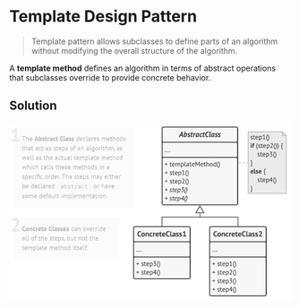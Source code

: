 # Template Design Pattern

> Template pattern allows subclasses to define parts of an algorithm without modifying the overall structure of the algorithm.

A **template method** defines an algorithm in terms of abstract operations that subclasses override to provide concrete behavior.

## Solution

![Template Structure](../res/template-pattern-class-diagram.png)
